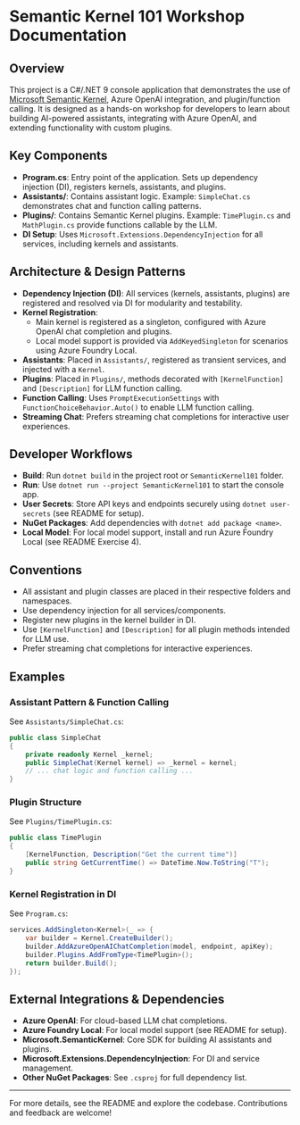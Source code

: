 # Semantic Kernel 101 Workshop Documentation

## Overview

This project is a C#/.NET 9 console application that demonstrates the use of [Microsoft Semantic Kernel](https://github.com/microsoft/semantic-kernel), Azure OpenAI integration, and plugin/function calling. It is designed as a hands-on workshop for developers to learn about building AI-powered assistants, integrating with Azure OpenAI, and extending functionality with custom plugins.

## Key Components

- **Program.cs**: Entry point of the application. Sets up dependency injection (DI), registers kernels, assistants, and plugins.
- **Assistants/**: Contains assistant logic. Example: `SimpleChat.cs` demonstrates chat and function calling patterns.
- **Plugins/**: Contains Semantic Kernel plugins. Example: `TimePlugin.cs` and `MathPlugin.cs` provide functions callable by the LLM.
- **DI Setup**: Uses `Microsoft.Extensions.DependencyInjection` for all services, including kernels and assistants.

## Architecture & Design Patterns

- **Dependency Injection (DI)**: All services (kernels, assistants, plugins) are registered and resolved via DI for modularity and testability.
- **Kernel Registration**:
  - Main kernel is registered as a singleton, configured with Azure OpenAI chat completion and plugins.
  - Local model support is provided via `AddKeyedSingleton` for scenarios using Azure Foundry Local.
- **Assistants**: Placed in `Assistants/`, registered as transient services, and injected with a `Kernel`.
- **Plugins**: Placed in `Plugins/`, methods decorated with `[KernelFunction]` and `[Description]` for LLM function calling.
- **Function Calling**: Uses `PromptExecutionSettings` with `FunctionChoiceBehavior.Auto()` to enable LLM function calling.
- **Streaming Chat**: Prefers streaming chat completions for interactive user experiences.

## Developer Workflows

- **Build**: Run `dotnet build` in the project root or `SemanticKernel101` folder.
- **Run**: Use `dotnet run --project SemanticKernel101` to start the console app.
- **User Secrets**: Store API keys and endpoints securely using `dotnet user-secrets` (see README for setup).
- **NuGet Packages**: Add dependencies with `dotnet add package <name>`.
- **Local Model**: For local model support, install and run Azure Foundry Local (see README Exercise 4).

## Conventions

- All assistant and plugin classes are placed in their respective folders and namespaces.
- Use dependency injection for all services/components.
- Register new plugins in the kernel builder in DI.
- Use `[KernelFunction]` and `[Description]` for all plugin methods intended for LLM use.
- Prefer streaming chat completions for interactive experiences.

## Examples

### Assistant Pattern & Function Calling

See `Assistants/SimpleChat.cs`:
```csharp
public class SimpleChat
{
    private readonly Kernel _kernel;
    public SimpleChat(Kernel kernel) => _kernel = kernel;
    // ... chat logic and function calling ...
}
```

### Plugin Structure

See `Plugins/TimePlugin.cs`:
```csharp
public class TimePlugin
{
    [KernelFunction, Description("Get the current time")]
    public string GetCurrentTime() => DateTime.Now.ToString("T");
}
```

### Kernel Registration in DI

See `Program.cs`:
```csharp
services.AddSingleton<Kernel>(_ => {
    var builder = Kernel.CreateBuilder();
    builder.AddAzureOpenAIChatCompletion(model, endpoint, apiKey);
    builder.Plugins.AddFromType<TimePlugin>();
    return builder.Build();
});
```

## External Integrations & Dependencies

- **Azure OpenAI**: For cloud-based LLM chat completions.
- **Azure Foundry Local**: For local model support (see README for setup).
- **Microsoft.SemanticKernel**: Core SDK for building AI assistants and plugins.
- **Microsoft.Extensions.DependencyInjection**: For DI and service management.
- **Other NuGet Packages**: See `.csproj` for full dependency list.

---

For more details, see the README and explore the codebase. Contributions and feedback are welcome!
